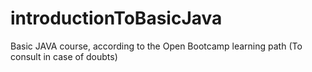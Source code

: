 # introductionToBasicJava
Basic JAVA course, according to the Open Bootcamp learning path (To consult in case of doubts)
